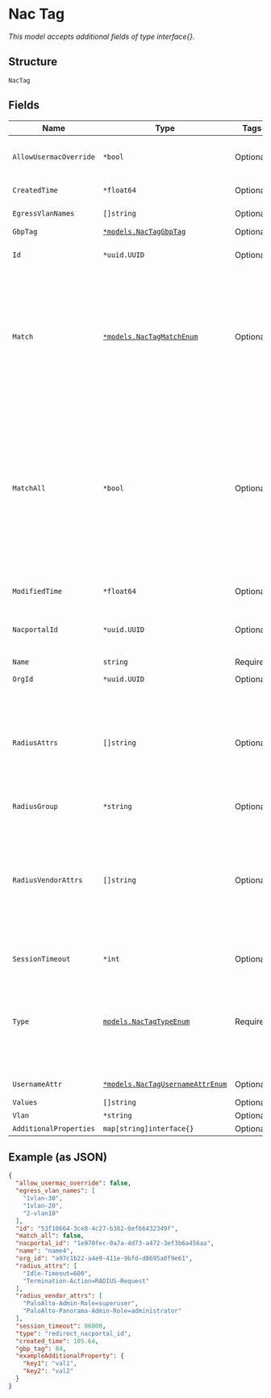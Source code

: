 
# Nac Tag

*This model accepts additional fields of type interface{}.*

## Structure

`NacTag`

## Fields

| Name | Type | Tags | Description |
|  --- | --- | --- | --- |
| `AllowUsermacOverride` | `*bool` | Optional | Can be set to true to allow the override by usermac result<br><br>**Default**: `false` |
| `CreatedTime` | `*float64` | Optional | When the object has been created, in epoch |
| `EgressVlanNames` | `[]string` | Optional | If `type`==`egress_vlan_names`, list of egress vlans to return |
| `GbpTag` | [`*models.NacTagGbpTag`](../../doc/models/containers/nac-tag-gbp-tag.md) | Optional | If `type`==`gbp_tag` |
| `Id` | `*uuid.UUID` | Optional | Unique ID of the object instance in the Mist Organization |
| `Match` | [`*models.NacTagMatchEnum`](../../doc/models/nac-tag-match-enum.md) | Optional | if `type`==`match`. enum: `cert_cn`, `cert_eku`, `cert_issuer`, `cert_san`, `cert_serial`, `cert_sub`, `cert_template`, `client_mac`, `edr_health`, `hostname`, `idp_role`, `ingress_vlan`, `mdm_status`, `nas_ip`, `radius_group`, `realm`, `ssid`, `user_name`, `usermac_label`<br><br>**Constraints**: *Minimum Length*: `1` |
| `MatchAll` | `*bool` | Optional | This field is applicable only when `type`==`match`<br><br>* `false`: means it is sufficient to match any of the values (i.e., match-any behavior)<br>* `true`: means all values should be matched (i.e., match-all behavior)<br><br>Currently it makes sense to set this field to `true` only if the `match`==`idp_role`, `match`==`usermac_label` and `edr_status`<br><br>**Default**: `false` |
| `ModifiedTime` | `*float64` | Optional | When the object has been modified for the last time, in epoch |
| `NacportalId` | `*uuid.UUID` | Optional | If `type`==`redirect_nacportal_id`, the ID of the NAC portal to redirect to |
| `Name` | `string` | Required | **Constraints**: *Minimum Length*: `1` |
| `OrgId` | `*uuid.UUID` | Optional | - |
| `RadiusAttrs` | `[]string` | Optional | If `type`==`radius_attrs`, user can specify a list of one or more standard attributes in the field "radius_attrs".<br>It is the responsibility of the user to provide a syntactically correct string, otherwise it may not work as expected.<br>Note that it is allowed to have more than one radius_attrs in the result of a given rule. |
| `RadiusGroup` | `*string` | Optional | If `type`==`radius_group` |
| `RadiusVendorAttrs` | `[]string` | Optional | If `type`==`radius_vendor_attrs`, user can specify a list of one or more vendor-specific attributes in the field "radius_vendor_attrs".<br>It is the responsibility of the user to provide a syntactically correct string, otherwise it may not work as expected.<br>Note that it is allowed to have more than one radius_vendor_attrs in the result of a given rule. |
| `SessionTimeout` | `*int` | Optional | If `type`==`session_timeout, in seconds |
| `Type` | [`models.NacTagTypeEnum`](../../doc/models/nac-tag-type-enum.md) | Required | enum: `egress_vlan_names`, `gbp_tag`, `match`, `radius_attrs`, `radius_group`, `radius_vendor_attrs`, `redirect_nacportal_id`, `session_timeout`, `username_attr`, `vlan`<br><br>**Constraints**: *Minimum Length*: `1` |
| `UsernameAttr` | [`*models.NacTagUsernameAttrEnum`](../../doc/models/nac-tag-username-attr-enum.md) | Optional | enum: `automatic`, `cn`, `dns`, `email`, `upn` |
| `Values` | `[]string` | Optional | If `type`==`match` |
| `Vlan` | `*string` | Optional | If `type`==`vlan` |
| `AdditionalProperties` | `map[string]interface{}` | Optional | - |

## Example (as JSON)

```json
{
  "allow_usermac_override": false,
  "egress_vlan_names": [
    "1vlan-30",
    "1vlan-20",
    "2-vlan10"
  ],
  "id": "53f10664-3ce8-4c27-b382-0ef66432349f",
  "match_all": false,
  "nacportal_id": "1e970fec-0a7a-4d73-a472-3ef3b6a456aa",
  "name": "name4",
  "org_id": "a97c1b22-a4e9-411e-9bfd-d8695a0f9e61",
  "radius_attrs": [
    "Idle-Timeout=600",
    "Termination-Action=RADIUS-Request"
  ],
  "radius_vendor_attrs": [
    "PaloAlto-Admin-Role=superuser",
    "PaloAlto-Panorama-Admin-Role=administrator"
  ],
  "session_timeout": 86000,
  "type": "redirect_nacportal_id",
  "created_time": 105.64,
  "gbp_tag": 84,
  "exampleAdditionalProperty": {
    "key1": "val1",
    "key2": "val2"
  }
}
```

